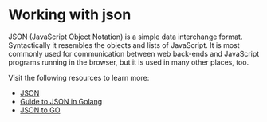# Working with json

JSON (JavaScript Object Notation) is a simple data interchange format. Syntactically it resembles the objects and lists of JavaScript. It is most commonly used for communication between web back-ends and JavaScript programs running in the browser, but it is used in many other places, too.

Visit the following resources to learn more:

- [JSON](https://go.dev/blog/json)
- [Guide to JSON in Golang](https://www.sohamkamani.com/golang/json/)
- [JSON to GO](https://mholt.github.io/json-to-go/)